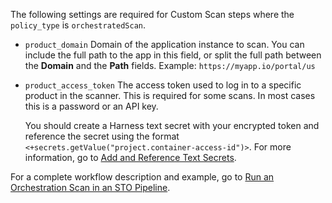 <!-- details>
<summary>Orchestration scan settings</summary -->

The following settings are required for Custom Scan steps where the `policy_type` is `orchestratedScan`.

<!-- 
* `product_site_id` The access ID used to look up a specific product in the scanner. 

   You might want to create a Harness text secret with your encrypted Id and reference the secret using the format `<+secrets.getValue("project.container-access-id")>`. For more information, go to [Add and Reference Text Secrets](/docs/platform/secrets/add-use-text-secrets).

-->

* `product_domain` Domain of the application instance to scan. You can include the full path to the app in this field, or split the full path between the **Domain** and the **Path** fields. Example: `https://myapp.io/portal/us`

* `product_access_token` The access token used to log in to a specific product in the scanner. This is required for some scans. In most cases this is a password or an API key. 

  You should create a Harness text secret with your encrypted token and reference the secret using the format `<+secrets.getValue("project.container-access-id")>`. For more information, go to [Add and Reference Text Secrets](/docs/platform/secrets/add-use-text-secrets).

For a complete workflow description and example, go to [Run an Orchestration Scan in an STO Pipeline](/docs/security-testing-orchestration/use-sto/orchestrate-and-ingest/run-an-orchestrated-scan-in-sto).


<!-- /details -->